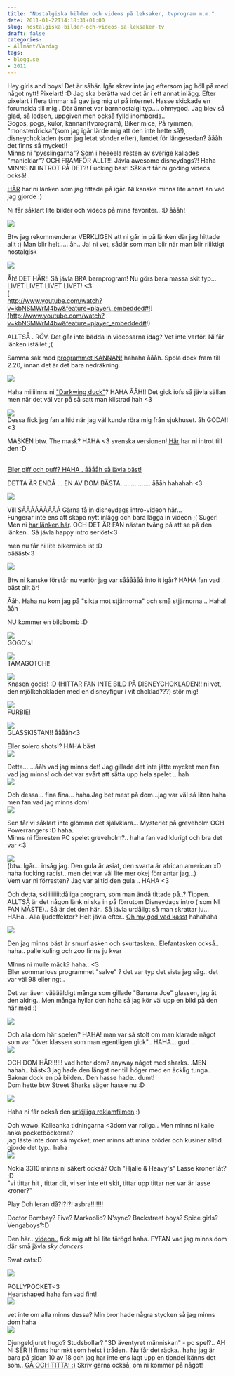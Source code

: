 ```yaml
---
title: "Nostalgiska bilder och videos på leksaker, tvprogram m.m."
date: 2011-01-22T14:18:31+01:00
slug: nostalgiska-bilder-och-videos-pa-leksaker-tv
draft: false
categories:
- Allmänt/Vardag
tags:
- blogg.se
- 2011
---
```

Hey girls and boys! Det är såhär. Igår skrev inte jag eftersom jag höll på med något nytt! Pixelart! :D Jag ska berätta vad det är i ett annat inlägg. Efter pixelart i flera timmar så gav jag mig ut på internet. Hasse skickade en forumsida till mig.. Där ämnet var barnnostalgi typ.... ohmygod. Jag blev så glad, så ledsen, uppgiven men också fylld inombords..  
Gogos, pogs, kulor, kannan(tvprogram), Biker mice, På rymmen, "monsterdricka"(som jag igår lärde mig att den inte hette så!), disneychokladen (som jag letat sönder efter), landet för längesedan? åååh det finns så mycket!!  
Minns ni "pysslingarna"? Som i heeeela resten av sverige kallades "manicklar"? OCH FRAMFÖR ALLT!!! Jävla awesome disneydags?! Haha MINNS NI INTROT PÅ DET?! Fucking bäst! Såklart får ni goding videos också!  
  
[HÄR](http://loading.se/forum.php?thread_id=90270&page=1) har ni länken som jag tittade på igår. Ni kanske minns lite annat än vad jag gjorde :)  
  
  
Ni får såklart lite bilder och videos på mina favoriter.. :D åååh!  
  
![](/assets/images/blogg.se/bmase_128526040.jpg)  
  
  
Btw jag rekommenderar VERKLIGEN att ni går in på länken där jag hittade allt :) Man blir helt..... åh.. Ja! ni vet, sådär som man blir när man blir riiiktigt nostalgisk  
  
  
![](/assets/images/blogg.se/flintalask_128527156.jpg)  
  
  
Åh! DET HÄR!! Så jävla BRA barnprogram! Nu görs bara massa skit typ... LIVET LIVET LIVET LIVET! <3  
[  
http://www.youtube.com/watch?v=kbNSMWrM4bw&feature=player\_embedded#!](http://www.youtube.com/watch?v=kbNSMWrM4bw&feature=player_embedded#!)  
  
ALLTSÅ . RÖV. Det går inte bädda in videosarna idag? Vet inte varför. Ni får länken istället ;(  
  
  
Samma sak med [programmet KANNAN!](http://www.youtube.com/watch?v=r1_vlb6rCGY) hahaha åååh. Spola dock fram till 2.20, innan det är det bara nedräkning..  
  
  
![](/assets/images/blogg.se/504236_45326662_128528520.jpg)  
  
  
Haha miiiiinns ni ["Darkwing duck"](http://www.youtube.com/watch?v=2kzOU3RgTlk&feature=related)? HAHA ÅÅH!! Det gick iofs så jävla sällan men när det väl var på så satt man klistrad hah <3  
  
  
![](/assets/images/blogg.se/2cdiyq_128528817.jpg)  
Dessa fick jag fan alltid när jag väl kunde röra mig från sjukhuset. åh GODA!! <3  
  
  
MASKEN btw. The mask? HAHA <3 svenska versionen! [Här](http://www.youtube.com/watch?v=W-Ev87hEgU8&feature=player_embedded) har ni introt till den :D  
  
[  
Eller piff och puff? HAHA . ååååh så jävla bäst!](http://www.youtube.com/watch?v=p61KHM87sis&feature=player_embedded)  
  
  
  
DETTA ÄR ENDÅ ... EN AV DOM BÄSTA................. åååh hahahah <3  
  
![](/assets/images/blogg.se/monsterbl_121056536_128529475.jpg)  
  
  
  
Vill SÅÅÅÅÅÅÅÅÅ Gärna få in disneydags intro-videon här...  
Fungerar inte ens att skapa nytt inlägg och bara lägga in videon ;( Suger! Men ni [har länken här](http://www.youtube.com/watch?v=iZH68UOHXAQ). OCH DET ÄR FAN nästan tvång på att se på den länken.. Så jävla happy intro seriöst<3  
  
men nu får ni lite bikermice ist :D  
bäääst<3  
  
  
![](/assets/images/blogg.se/bikermicehellyeah_128530941.jpg)  
  
  
Btw ni kanske förstår nu varför jag var såååååå into it igår? HAHA fan vad bäst allt är!  
  
Ååh. Haha nu kom jag på "sikta mot stjärnorna" och små stjärnorna .. Haha! ååh  
  
NU kommer en bildbomb :D  
  
  
![](/assets/images/blogg.se/gogosrr3_128531381.jpg)  
GOGO's!  
  
![](https://cdn2.cdnme.se/cdn/9-1/701517/images/2011/220px-tamagotchi_0124_ubt_128531445.jpg)  
TAMAGOTCHI!  
  
![](/assets/images/blogg.se/kansss_128531515.jpg)  
Knasen godis! :D (HITTAR FAN INTE BILD PÅ DISNEYCHOKLADEN!! ni vet, den mjölkchokladen med en disneyfigur i vit choklad???) stör mig!  
  
![](/assets/images/blogg.se/fubfi_128531659.jpg)  
FURBIE!  
  
  
![](https://cdn1.cdnme.se/cdn/9-1/701517/images/2011/glasskistan_128531741.jpg)  
GLASSKISTAN!! ååååh<3  
  
  
Eller solero shots!? HAHA bäst  
![](/assets/images/blogg.se/solero_128531867.jpg)  
  
  
Detta.......ååh vad jag minns det! Jag gillade det inte jätte mycket men fan vad jag minns! och det var svårt att sätta upp hela spelet .. hah  
![](/assets/images/blogg.se/spkslottet_128532024.jpg)  
  
  
Och dessa... fina fina... haha.Jag bet mest på dom...jag var väl så liten haha men fan vad jag minns dom!  
![](/assets/images/blogg.se/pysslingarmanicklar_128532142.jpg)  
  
  
Sen får vi såklart inte glömma det självklara... Mysteriet på greveholm OCH Powerrangers :D haha.  
Minns ni förresten PC spelet greveholm?.. haha fan vad klurigt och bra det var <3  
  
  
![](/assets/images/blogg.se/powerrangerslogo_128532368.jpg)  
(btw. Igår... insåg jag. Den gula är asiat, den svarta är african american xD haha fucking racist.. men det var väl lite mer okej förr antar jag...)  
Vem var ni förresten? Jag var alltid den gula .. HAHA <3  
  
Och detta, skiiiiiiiiitdåliga program, som man ändå tittade på..? Tippen. ALLTSÅ är det någon länk ni ska in på förrutom Disneydags intro ( som NI FAN MÅSTE).. Så är det den här.. Så jävla urdåligt så man skrattar ju... HAHa.. Alla ljudeffekter? Helt jävla efter.. [Oh my god vad kasst](http://www.youtube.com/watch?v=rmzN0SUpsJY) hahahaha  
  
  
![](/assets/images/blogg.se/tablettaskar_128533411.jpg)  
  
Den jag minns bäst är smurf asken och skurtasken.. Elefantasken också.. haha.. palle kuling och zoo finns ju kvar  
  
  
MInns ni mulle mäck? haha.. <3  
Eller sommarlovs programmet "salve" ? det var typ det sista jag såg.. det var väl 98 eller ngt..  
  
  
Det var även vääääldigt många som gillade "Banana Joe" glassen, jag åt den aldrig.. Men många hyllar den haha så jag kör väl upp en bild på den här med :)  
  
![](/assets/images/blogg.se/bananajoeee_128534011.jpg)  
  
  
Och alla dom här spelen? HAHA! man var så stolt om man klarade något som var "över klassen som man egentligen gick".. HAHA... gud ..  
![](/assets/images/blogg.se/braaa_128534196.jpg)  
  
  
OCH DOM HÄR!!!!!! vad heter dom? anyway något med sharks. .MEN hahah.. bäst<3 jag hade den längst ner till höger med en äcklig tunga.. Saknar dock en på bilden.. Den hasse hade.. dumt!  
Dom hette btw Street Sharks säger hasse nu :D  
  
![](/assets/images/blogg.se/streetsharks_128534769.jpg)  
  
Haha ni får också den [urlöjliga reklamfilmen](http://www.youtube.com/watch?v=3Gpb3l0-9uc) :)  
  
  
Och wawo. Kalleanka tidningarna <3dom var roliga.. Men minns ni kalle anka pocketböckerna?  
jag läste inte dom så mycket, men minns att mina bröder och kusiner alltid gjorde det typ.. haha  
![](/assets/images/blogg.se/kalleankapocket_128535198.jpg)  
  
  
  
Nokia 3310 minns ni säkert också? Och "Hjalle & Heavy's" Lasse kroner låt? ;D  
"vi tittar hit , tittar dit, vi ser inte ett skit, tittar upp tittar ner var är lasse kroner?"  
  
  
Play Doh leran då?!?!?! asbra!!!!!!!  
  
Doctor Bombay? Five? Markoolio? N'sync? Backstreet boys? Spice girls? Vengaboys?:D  
  
  
Den här.. [videon..](http://www.youtube.com/watch?v=ETCLxxA8G_0) fick mig att bli lite tårögd haha. FYFAN vad jag minns dom där små jävla _sky dancers_  
  
  
  
Swat cats:D  
  
![](/assets/images/blogg.se/swatcats_128538417.jpg)  
  
  
POLLYPOCKET<3  
Heartshaped haha fan vad fint!  
![](/assets/images/blogg.se/pollypocket_128538826.jpg)  
  
  
  
vet inte om alla minns dessa? Min bror hade några stycken så jag minns dom haha  
![](/assets/images/blogg.se/d_128539290.jpg)  
  
  
Djungeldjuret hugo? Studsbollar? "3D äventyret människan" - pc spel?.. AH NI SER !! finns hur mkt som helst i tråden.. Nu får det räcka.. haha jag är bara på sidan 10 av 18 och jag har inte ens lagt upp en tiondel känns det som.. [GÅ OCH TITTA! :)](http://loading.se/forum.php?thread_id=90270&page=1) Skriv gärna också, om ni kommer på något!